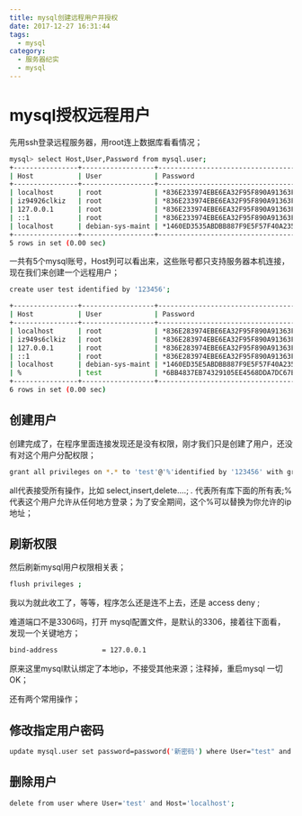 ```yaml
---
title: mysql创建远程用户并授权
date: 2017-12-27 16:31:44
tags:
  - mysql
category:
  - 服务器纪实
  - mysql
---
```


# mysql授权远程用户

先用ssh登录远程服务器，用root连上数据库看看情况；

```bash
mysql> select Host,User,Password from mysql.user;
+----------------+------------------+-------------------------------------------+
| Host           | User             | Password                                  |
+----------------+------------------+-------------------------------------------+
| localhost      | root             | *836E233974EBE6EA32F95F890A91363F8427F78B |
| iz94926clkiz   | root             | *836E233974EBE6EA32F95F890A91363F8427F78B |
| 127.0.0.1      | root             | *836E233974EBE6EA32F95F890A91363F8427F78B |
| ::1            | root             | *836E233974EBE6EA32F95F890A91363F8427F78B |
| localhost      | debian-sys-maint | *1460ED3535ABDBB887F9E5F57F40A2354610CDF3 |
+----------------+------------------+-------------------------------------------+
5 rows in set (0.00 sec)
```
<!--more-->
一共有5个mysql账号，Host列可以看出来，这些账号都只支持服务器本机连接，现在我们来创建一个远程用户；

```bash
create user test identified by '123456';
```

```bash
+----------------+------------------+-------------------------------------------+
| Host           | User             | Password                                  |
+----------------+------------------+-------------------------------------------+
| localhost      | root             | *836E283974EBE6EA32F95F890A91363F8427F78B |
| iz949s6clkiz   | root             | *836E283974EBE6EA32F95F890A91363F8427F78B |
| 127.0.0.1      | root             | *836E283974EBE6EA32F95F890A91363F8427F78B |
| ::1            | root             | *836E283974EBE6EA32F95F890A91363F8427F78B |
| localhost      | debian-sys-maint | *1460ED35E5ABDBB887F9E5F57F40A2354610CDF3 |
| %              | test             | *6BB4837EB74329105EE4568DDA7DC67ED2CA2AD9 |
+----------------+------------------+-------------------------------------------+
6 rows in set (0.00 sec)
```
## 创建用户
创建完成了，在程序里面连接发现还是没有权限，刚才我们只是创建了用户，还没有对这个用户分配权限；
```bash
grant all privileges on *.* to 'test'@'%'identified by '123456' with grant option;
```

all代表接受所有操作，比如 select,insert,delete....; *.* 代表所有库下面的所有表;% 代表这个用户允许从任何地方登录；为了安全期间，这个%可以替换为你允许的ip地址；
## 刷新权限
然后刷新mysql用户权限相关表；
```bash
flush privileges ;
```

我以为就此收工了，等等，程序怎么还是连不上去，还是 access deny ;

难道端口不是3306吗，打开 mysql配置文件，是默认的3306，接着往下面看，发现一个关键地方；
```bash
bind-address           = 127.0.0.1
```

原来这里mysql默认绑定了本地ip，不接受其他来源；注释掉，重启mysql 一切OK；

还有两个常用操作；

## 修改指定用户密码
```bash
update mysql.user set password=password('新密码') where User="test" and Host="localhost";
```

## 删除用户
```bash
delete from user where User='test' and Host='localhost';
```
